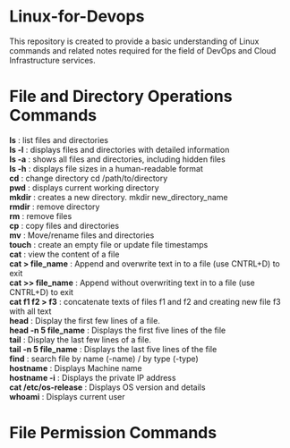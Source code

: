 # Linux-for-Devops
This repository is created to provide a basic understanding of Linux commands and related notes required for the field of DevOps and Cloud Infrastructure services.


# File and Directory Operations Commands

**ls**  :  list files and directories<br>
**ls -l**  :  displays files and directories with detailed information<br>
**ls -a**  :  shows all files and directories, including hidden files<br>
**ls -h**  :  displays file sizes in a human-readable format<br>
**cd**  :  change directory cd /path/to/directory<br>
**pwd**  :  displays current working directory<br>
**mkdir**  :  creates a new directory. mkdir new_directory_name<br>
**rmdir**  :  remove directory<br>
**rm**  :  remove files <br>
**cp**  :  copy files and directories<br>
**mv**  :  Move/rename files and directories<br>
**touch**  :  create an empty file or update file timestamps<br>
**cat**  :  view the content of a file<br>
**cat > file_name**  :  Append and overwrite text in to a file (use CNTRL+D) to exit<br>
**cat >> file_name**  :  Append without overwriting text in to a file (use CNTRL+D) to exit<br>
**cat f1 f2 > f3**  :  concatenate texts of files f1 and f2 and creating new file f3 with all text<br>
**head**  :   Display the first few lines of a file.<br>
**head -n 5 file_name**  :  Displays the first five lines of the file<br>
**tail**  :   Display the last few lines of a file.<br>
**tail -n 5 file_name**  :  Displays the last five lines of the file<br>
**find**  :  search file by name (-name) / by type (-type)<br>
**hostname**  :  Displays Machine name<br>
**hostname -i**  :  Displays the private IP address<br>
**cat /etc/os-release**  :  Displays OS version and details<br>
**whoami**  :  Displays current user<br>

# File Permission Commands


